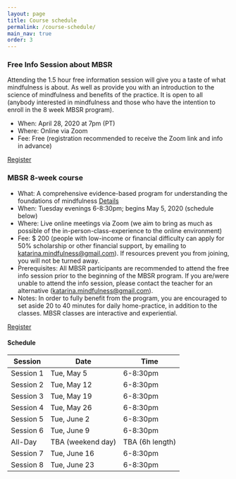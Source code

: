 ```yaml
---
layout: page
title: Course schedule
permalink: /course-schedule/
main_nav: true
order: 3
---
```




### Free Info Session about MBSR
Attending the 1.5 hour free information session will give you a taste of what mindfulness is about. As well as provide you with an introduction to the science of mindfulness and benefits of the practice. It is open to all (anybody interested in mindfulness and those who have the intention to enroll in the 8 week MBSR program).

- When: April 28, 2020 at 7pm (PT)
- Where: Online via Zoom
- Fee: Free (registration recommended to receive the Zoom link and info in advance)

[Register](/register/)


### MBSR 8-week course
- What: A comprehensive evidence-based program for understanding the foundations of mindfulness [Details](/mbsr/)
- When: Tuesday evenings 6-8:30pm; begins May 5, 2020 (schedule below)
- Where: Live online meetings via Zoom (we aim to bring as much as possible of the in-person-class-experience to the online environment) 
- Fee: $ 200 (people with low-income or financial difficulty can apply for 50% scholarship or other financial support, by emailing to katarina.mindfulness@gmail.com). If resources prevent you from joining, you will not be turned away. 
- Prerequisites: All MBSR participants are recommended to attend the free info session prior to the beginning of the MBSR program. If you are/were unable to attend the info session, please contact the teacher for an alternative (katarina.mindfulness@gmail.com).
- Notes: In order to fully benefit from the program, you are encouraged to set aside 20 to 40 minutes for daily home-practice, in addition to the classes. MBSR classes are interactive and experiential. 

[Register](/register-8week-mbsr/)

#### Schedule

| Session   | Date         | Time     |
|-----------|--------------|----------|
| Session 1 | Tue, May 5 | 6-8:30pm |
| Session 2 | Tue, May 12 | 6-8:30pm |
| Session 3 | Tue, May 19 | 6-8:30pm |
| Session 4 | Tue, May 26 | 6-8:30pm |
| Session 5 | Tue, June 2 | 6-8:30pm |
| Session 6 | Tue, June 9  | 6-8:30pm |
| All-Day | TBA (weekend day) | TBA (6h length) |
| Session 7 | Tue, June 16 | 6-8:30pm |
| Session 8 | Tue, June 23 | 6-8:30pm |

